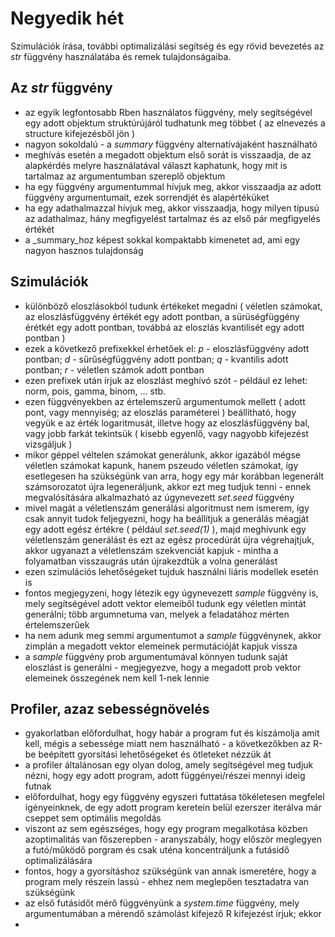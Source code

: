 # Negyedik hét

Szimulációk írása, további optimalizálási segítség és egy rövid bevezetés az _str_ függvény használatába és remek tulajdonságaiba.

## Az _str_ függvény
* az egyik legfontosabb Rben használatos függvény, mely segítségével egy adott objektum struktúrújáról tudhatunk meg többet ( az elnevezés a structure kifejezésből jön )
* nagyon sokoldalú - a _summary_ függvény alternatívájaként használható
* meghívás esetén a megadott objektum első sorát is visszaadja, de az alapkérdés melyre használatával választ kaphatunk, hogy mit is tartalmaz az argumentumban szereplő objektum
* ha egy függvény argumentummal hívjuk meg, akkor visszaadja az adott függvény argumentumait, ezek sorrendjét és alapértéküket
* ha egy adathalmazzal hívjuk meg, akkor visszaadja, hogy milyen típusú az adathalmaz, hány megfigyelést tartalmaz és az első pár megfigyelés értékét
* a _summary_hoz képest sokkal kompaktabb kimenetet ad, ami egy nagyon hasznos tulajdonság

## Szimulációk
* különböző eloszlásokból tudunk értékeket megadni ( véletlen számokat, az eloszlásfüggvény értékét egy adott pontban, a sürüségfüggény érétkét egy adott pontban, továbbá az eloszlás kvantilisét egy adott pontban )
* ezek a következő prefixekkel érhetőek el: _p_ - eloszlásfüggvény adott pontban; _d_ - sűrűségfüggvény adott pontban; _q_ - kvantilis adott pontban; _r_ - véletlen számok adott pontban
* ezen prefixek után írjuk az eloszlást meghívó szót - például ez lehet: norm, pois, gamma, binom, ... stb.
* ezen függvényekben az értelemszerű argumentumok mellett ( adott pont, vagy mennyiség; az eloszlás paraméterei ) beállítható, hogy vegyük e az érték logaritmusát, illetve hogy az eloszlásfüggvény bal, vagy jobb farkát tekintsük ( kisebb egyenlő, vagy nagyobb kifejezést vizsgáljuk )
* mikor géppel véltelen számokat generálunk, akkor igazából mégse véletlen számokat kapunk, hanem pszeudo véletlen számokat, így esetlegesen ha szükségünk van arra, hogy egy már korábban legenerált számsorozatot újra legeneráljunk, akkor ezt meg tudjuk tenni - ennek megvalósítására alkalmazható az úgynevezett _set.seed_ függvény
* mivel magát a véletlenszám generálási algoritmust nem ismerem, így csak annyit tudok feljegyezni, hogy ha beállítjuk a generálás méagját egy adott egész értékre ( például _set.seed(1)_ ), majd meghívunk egy véletlenszám generálást és ezt az egész procedúrát újra végrehajtjuk, akkor ugyanazt a véletlenszám szekvenciát kapjuk - mintha a folyamatban visszaugrás után újrakezdtük a volna generálást
* ezen szimulációs lehetőségeket tujduk használni liáris modellek esetén is
* fontos megjegyzeni, hogy létezik egy úgynevezett _sample_ függvény is, mely segítségével adott vektor elemeiből tudunk egy véletlen mintát generálni; több argumnetuma van, melyek a feladatához mérten értelemszerűek
* ha nem adunk meg semmi argumentumot a _sample_ függvénynek, akkor zimplán a megadott vektor elemeinek permutációját kapjuk vissza
* a _sample_ függvény prob argumentumával könnyen tudunk saját eloszlást is generálni - megjegyezve, hogy a megadott prob vektor elemeinek összegének nem kell 1-nek lennie


## Profiler, azaz sebességnövelés
* gyakorlatban előfordulhat, hogy habár a program fut és kiszámolja amit kell, mégis a sebessége miatt nem használható - a következőkben az R-be beépített gyorsítási lehetőségeket és ötleteket nézzük át
* a profiler általánosan egy olyan dolog, amely segítségével meg tudjuk nézni, hogy egy adott program, adott függényei/részei mennyi ideig futnak
* előfordulhat, hogy egy függvény egyszeri futtatása tökéletesen megfelel igényeinknek, de egy adott program keretein belül ezerszer iterálva már cseppet sem optimális megoldás
* viszont az sem egészséges, hogy egy program megalkotása közben azoptimalitás van főszerepben - aranyszabály, hogy először meglegyen a futó/működő porgram és csak uténa koncentráljunk a futásidő optimalizálására
* fontos, hogy a gyorsításhoz szükségünk van annak ismeretére, hogy a program mely részein lassú - ehhez nem meglepően tesztadatra van szükségünk
* az első futásidőt mérő függvényünk a _system.time_ függvény, mely argumentumában a mérendő számolást kifejező R kifejezést írjuk; ekkor 
* 
